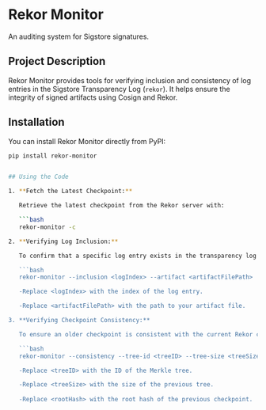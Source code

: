 # Rekor Monitor

An auditing system for Sigstore signatures.

## Project Description

Rekor Monitor provides tools for verifying inclusion and consistency of log entries in the Sigstore Transparency Log (`rekor`). It helps ensure the integrity of signed artifacts using Cosign and Rekor.

## Installation

You can install Rekor Monitor directly from PyPI:

```bash
pip install rekor-monitor


## Using the Code

1. **Fetch the Latest Checkpoint:**

   Retrieve the latest checkpoint from the Rekor server with:

   ```bash
   rekor-monitor -c

2. **Verifying Log Inclusion:**

   To confirm that a specific log entry exists in the transparency log and verify the artifact's signature stored in Rekor:

   ```bash
   rekor-monitor --inclusion <logIndex> --artifact <artifactFilePath>

   -Replace <logIndex> with the index of the log entry.

   -Replace <artifactFilePath> with the path to your artifact file.

3. **Verifying Checkpoint Consistency:**

   To ensure an older checkpoint is consistent with the current Rekor checkpoint:

   ```bash
   rekor-monitor --consistency --tree-id <treeID> --tree-size <treeSize> --root-hash <rootHash>

   -Replace <treeID> with the ID of the Merkle tree.

   -Replace <treeSize> with the size of the previous tree.
   
   -Replace <rootHash> with the root hash of the previous checkpoint.
